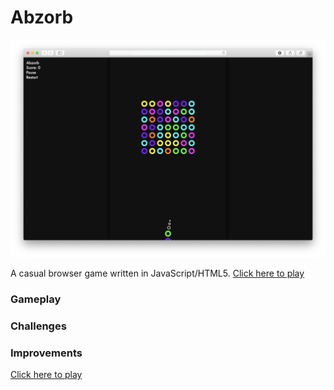 Abzorb
======

![Abzorb](https://raw.githubusercontent.com/luciensn/Abzorb/master/abzorb.png)

A casual browser game written in JavaScript/HTML5. [Click here to play](https://luciensn.github.io/web/abzorb.html)

### Gameplay


### Challenges


### Improvements


[Click here to play](https://luciensn.github.io/web/abzorb.html)
